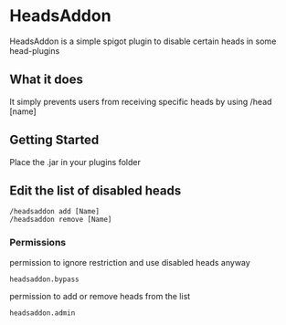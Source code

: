 # HeadsAddon

HeadsAddon is a simple spigot plugin to disable certain heads in some head-plugins

## What it does

It simply prevents users from receiving specific heads by using /head [name]

## Getting Started

Place the .jar in your plugins folder

## Edit the list of disabled heads

```
/headsaddon add [Name]
/headsaddon remove [Name]
```

### Permissions

permission to ignore restriction and use disabled heads anyway
```
headsaddon.bypass
```


permission to add or remove heads from the list
```
headsaddon.admin
```
